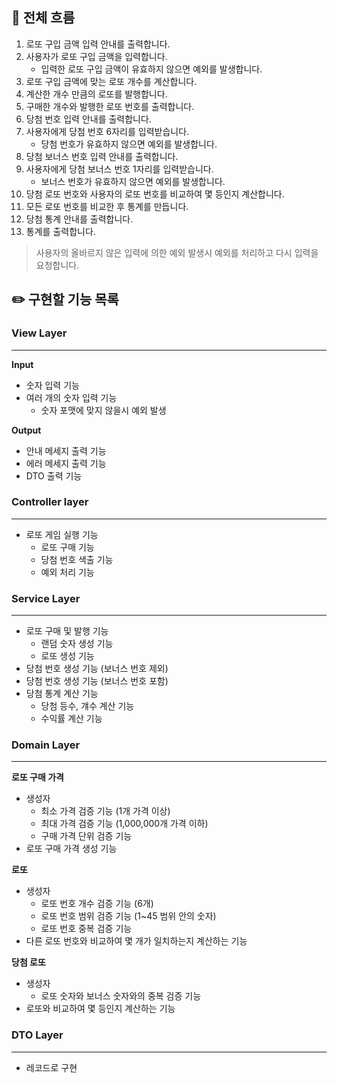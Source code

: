 ## 📝 전체 흐름
1. 로또 구입 금액 입력 안내를 출력합니다.
2. 사용자가 로또 구입 금액을 입력합니다.
   - 입력한 로또 구입 금액이 유효하지 않으면 예외를 발생합니다.
3. 로또 구입 금액에 맞는 로또 개수를 계산합니다.
4. 계산한 개수 만큼의 로또를 발행합니다.
5. 구매한 개수와 발행한 로또 번호를 출력합니다.
6. 당첨 번호 입력 안내를 출력합니다.
7. 사용자에게 당첨 번호 6자리를 입력받습니다.
   - 당첨 번호가 유효하지 않으면 예외를 발생합니다.
8. 당첨 보너스 번호 입력 안내를 출력합니다.
9. 사용자에게 당첨 보너스 번호 1자리를 입력받습니다.
   - 보너스 번호가 유효하지 않으면 예외를 발생합니다.
10. 당첨 로또 번호와 사용자의 로또 번호를 비교하여 몇 등인지 계산합니다.
11. 모든 로또 번호를 비교한 후 통계를 만듭니다.
12. 당첨 통계 안내를 출력합니다.
13. 통계를 출력합니다.

> 사용자의 올바르지 않은 입력에 의한 예외 발생시 예외를 처리하고 다시 입력을 요청합니다.


## ✏️ 구현할 기능 목록
### View Layer
****
**Input**
- 숫자 입력 기능
- 여러 개의 숫자 입력 기능
  - 숫자 포맷에 맞지 않을시 예외 발생

**Output**
- 안내 메세지 출력 기능
- 에러 메세지 출력 기능
- DTO 출력 기능  

### Controller layer
****
- 로또 게임 실행 기능
  - 로또 구매 기능
  - 당첨 번호 색출 기능
  - 예외 처리 기능


### Service Layer
****
- 로또 구매 및 발행 기능
  - 랜덤 숫자 생성 기능
  - 로또 생성 기능
- 당첨 번호 생성 기능 (보너스 번호 제외)
- 당첨 번호 생성 기능 (보너스 번호 포함)
- 당첨 통계 계산 기능
  - 당첨 등수, 걔수 계산 기능
  - 수익률 계산 기능

### Domain Layer
****
**로또 구매 가격**
- 생성자
  - 최소 가격 검증 기능 (1개 가격 이상)
  - 최대 가격 검증 기능 (1,000,000개 가격 이하)
  - 구매 가격 단위 검증 기능
- 로또 구매 가격 생성 기능

**로또**
- 생성자
  - 로또 번호 개수 검증 기능 (6개)
  - 로또 번호 범위 검증 기능 (1~45 범위 안의 숫자)
  - 로또 번호 중복 검증 기능
- 다른 로또 번호와 비교하여 몇 개가 일치하는지 계산하는 기능

**당첨 로또**
- 생성자
  - 로또 숫자와 보너스 숫자와의 중복 검증 기능
- 로또와 비교하여 몇 등인지 계산하는 기능

### DTO Layer
****
- 레코드로 구현